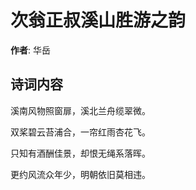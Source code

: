 # 次翁正叔溪山胜游之韵

**作者**: 华岳

## 诗词内容

溪南风物照窗扉，溪北兰舟缆翠微。

双桨碧云苔浦合，一帘红雨杏花飞。

只知有酒酬佳景，却恨无绳系落晖。

更约风流众年少，明朝依旧莫相违。

